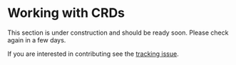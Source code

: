 # Working with CRDs

This section is under construction and should be ready soon. Please check again in a few days.

If you are interested in contributing see the [tracking issue](https://github.com/kyverno/chainsaw/issues/1327).

